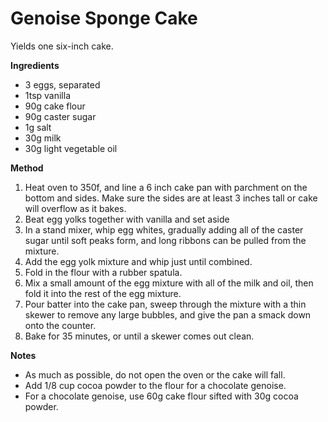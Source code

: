 # Genoise Sponge Cake

Yields one six-inch cake.

**Ingredients**

* 3 eggs, separated 
* 1tsp vanilla 
* 90g cake flour
* 90g caster sugar
* 1g salt
* 30g milk
* 30g light vegetable oil

**Method**

1. Heat oven to 350f, and line a 6 inch cake pan with parchment on the bottom and sides. Make sure the sides are at least 3 inches tall or cake will overflow as it bakes.
2. Beat egg yolks together with vanilla and set aside
3. In a stand mixer, whip egg whites, gradually adding all of the caster sugar until soft peaks form, and long ribbons can be pulled from the mixture.
4. Add the egg yolk mixture and whip just until combined.
5. Fold in the flour with a rubber spatula.
6. Mix a small amount of the egg mixture with all of the milk and oil, then fold it into the rest of the egg mixture.
7. Pour batter into the cake pan, sweep through the mixture with a thin skewer to remove any large bubbles, and give the pan a smack down onto the counter.
8. Bake for 35 minutes, or until a skewer comes out clean.

**Notes**

* As much as possible, do not open the oven or the cake will fall.
* Add 1/8 cup cocoa powder to the flour for a chocolate genoise.
* For a chocolate genoise, use 60g cake flour sifted with 30g cocoa powder.

